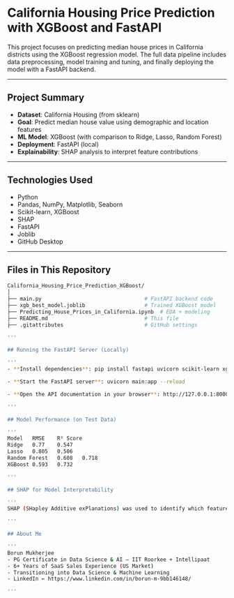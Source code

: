 # California Housing Price Prediction with XGBoost and FastAPI

This project focuses on predicting median house prices in California districts using the XGBoost regression model. The full data pipeline includes data preprocessing, model training and tuning, and finally deploying the model with a FastAPI backend.

---

## Project Summary

- **Dataset**: California Housing (from sklearn)
- **Goal**: Predict median house value using demographic and location features
- **ML Model**: XGBoost (with comparison to Ridge, Lasso, Random Forest)
- **Deployment**: FastAPI (local)
- **Explainability**: SHAP analysis to interpret feature contributions

---

## Technologies Used

- Python
- Pandas, NumPy, Matplotlib, Seaborn
- Scikit-learn, XGBoost
- SHAP
- FastAPI
- Joblib
- GitHub Desktop

---

## Files in This Repository

```bash
California_Housing_Price_Prediction_XGBoost/
│
├── main.py                                 # FastAPI backend code
├── xgb_best_model.joblib                   # Trained XGBoost model
├── Predicting_House_Prices_in_California.ipynb  # EDA + modeling
├── README.md                               # This file
├── .gitattributes                          # GitHub settings

'''

## Running the FastAPI Server (Locally)

'''
- **Install dependencies**: pip install fastapi uvicorn scikit-learn xgboost joblib

- **Start the FastAPI server**: uvicorn main:app --reload

- **Open the API documentation in your browser**: http://127.0.0.1:8000/docs

'''

## Model Performance (on Test Data)

'''
Model	RMSE	R² Score
Ridge	0.77	0.547
Lasso	0.805	0.506
Random Forest	0.608	0.718
XGBoost	0.593	0.732

'''

## SHAP for Model Interpretability

'''
SHAP (SHapley Additive exPlanations) was used to identify which features most impacted the predicted house prices. This helps build model transparency, which is crucial in real-world deployments.

'''

## About Me

'''
Borun Mukherjee
- PG Certificate in Data Science & AI – IIT Roorkee + Intellipaat
- 6+ Years of SaaS Sales Experience (US Market)
- Transitioning into Data Science & Machine Learning
- LinkedIn ← https://www.linkedin.com/in/borun-m-9bb146148/

'''






